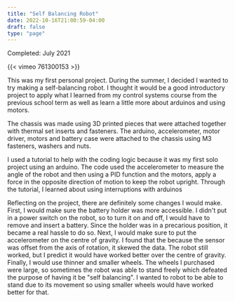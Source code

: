```yaml
---
title: "Self Balancing Robot"
date: 2022-10-16T21:00:59-04:00
draft: false
type: "page"
---
```

Completed: July 2021

{{< vimeo 761300153 >}}

This was my first personal project. During the summer, I decided I wanted to try making a self-balancing robot. I thought it would be a good introductory project to apply what I learned from my control systems course from the previous school term as well as learn a little more about arduinos and using motors. 

The chassis was made using 3D printed pieces that were attached together with thermal set inserts and fasteners. The arduino, accelerometer, motor driver, motors and battery case were attached to the chassis using M3 fasteners, washers and nuts.

I used a tutorial to help with the coding logic because it was my first solo project using an arduino. The code used the accelerometer to measure the angle of the robot and then using a PID function and the motors, apply a force in the opposite direction of motion to keep the robot upright. Through the tutorial, I learned about using interruptions with arduinos

Reflecting on the project, there are definitely some changes I would make. First, I would make sure the battery holder was more accessible. I didn't put in a power switch on the robot, so to turn it on and off, I would have to remove and insert a battery. Since the holder was in a precarious position, it became a real hassle to do so. Next, I would make sure to put the accelerometer on the centre of gravity. I found that the because the sensor was offset from the axis of rotation, it skewed the data. The robot still worked, but I predict it would have worked better over the centre of gravity. Finally, I would use thinner and smaller wheels. The wheels I purchased were large, so sometimes the robot was able to stand freely which defeated the purpose of having it be "self balancing". I wanted to robot to be able to stand due to its movement so using smaller wheels would have worked better for that. 